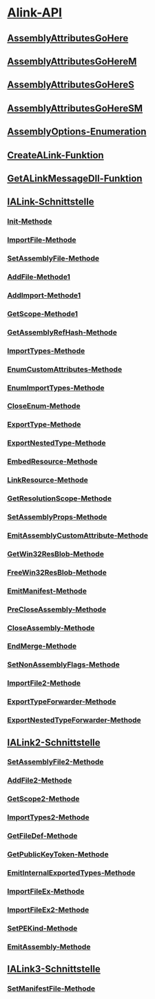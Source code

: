 # [Alink-API](index.md)
## [AssemblyAttributesGoHere](assemblyattributesgohere.md)
## [AssemblyAttributesGoHereM](assemblyattributesgoherem.md)
## [AssemblyAttributesGoHereS](assemblyattributesgoheres.md)
## [AssemblyAttributesGoHereSM](assemblyattributesgoheresm.md)
## [AssemblyOptions-Enumeration](assemblyoptions-enumeration.md)
## [CreateALink-Funktion](createalink-function.md)
## [GetALinkMessageDll-Funktion](getalinkmessagedll-function.md)
## [IALink-Schnittstelle](ialink-interface.md)
### [Init-Methode](init-method.md)
### [ImportFile-Methode](importfile-method.md)
### [SetAssemblyFile-Methode](setassemblyfile-method.md)
### [AddFile-Methode1](addfile-method.md)
### [AddImport-Methode1](addimport-method.md)
### [GetScope-Methode1](getscope-method.md)
### [GetAssemblyRefHash-Methode](getassemblyrefhash-method.md)
### [ImportTypes-Methode](importtypes-method.md)
### [EnumCustomAttributes-Methode](enumcustomattributes-method.md)
### [EnumImportTypes-Methode](enumimporttypes-method.md)
### [CloseEnum-Methode](closeenum-method.md)
### [ExportType-Methode](exporttype-method.md)
### [ExportNestedType-Methode](exportnestedtype-method.md)
### [EmbedResource-Methode](embedresource-method.md)
### [LinkResource-Methode](linkresource-method.md)
### [GetResolutionScope-Methode](getresolutionscope-method.md)
### [SetAssemblyProps-Methode](setassemblyprops-method.md)
### [EmitAssemblyCustomAttribute-Methode](emitassemblycustomattribute-method.md)
### [GetWin32ResBlob-Methode](getwin32resblob-method.md)
### [FreeWin32ResBlob-Methode](freewin32resblob-method.md)
### [EmitManifest-Methode](emitmanifest-method.md)
### [PreCloseAssembly-Methode](precloseassembly-method.md)
### [CloseAssembly-Methode](closeassembly-method.md)
### [EndMerge-Methode](endmerge-method.md)
### [SetNonAssemblyFlags-Methode](setnonassemblyflags-method.md)
### [ImportFile2-Methode](importfile2-method.md)
### [ExportTypeForwarder-Methode](exporttypeforwarder-method.md)
### [ExportNestedTypeForwarder-Methode](exportnestedtypeforwarder-method.md)
## [IALink2-Schnittstelle](ialink2-interface.md)
### [SetAssemblyFile2-Methode](setassemblyfile2-method.md)
### [AddFile2-Methode](addfile2-method.md)
### [GetScope2-Methode](getscope2-method.md)
### [ImportTypes2-Methode](importtypes2-method.md)
### [GetFileDef-Methode](getfiledef-method.md)
### [GetPublicKeyToken-Methode](getpublickeytoken-method.md)
### [EmitInternalExportedTypes-Methode](emitinternalexportedtypes-method.md)
### [ImportFileEx-Methode](importfileex-method.md)
### [ImportFileEx2-Methode](importfileex2-method.md)
### [SetPEKind-Methode](setpekind-method.md)
### [EmitAssembly-Methode](emitassembly-method.md)
## [IALink3-Schnittstelle](ialink3-interface.md)
### [SetManifestFile-Methode](setmanifestfile-method.md)
